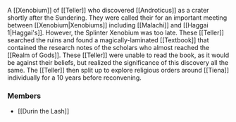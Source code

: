 A [[Xenobium]] of [[Teller]] who discovered [[Androticus]] as a crater shortly after the Sundering. They were called their for an important meeting between [[Xenobium|Xenobiums]] including [[Malachi]] and [[Haggai 1|Haggai's]]. However, the Splinter Xenobium was too late.
These [[Teller]] searched the ruins and found a magically-laminated [[Textbook]] that contained the research notes of the scholars who almost reached the [[Realm of Gods]]. These [[Teller]] were unable to read the book, as it would be against their beliefs, but realized the significance of this discovery all the same. The [[Teller]] then split up to explore religious orders around [[Tiena]] individually for a 10 years before reconvening. 

### Members
- [[Durin the Lash]]